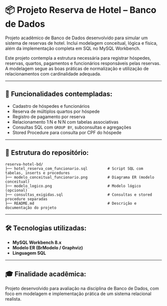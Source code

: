 # 📦 Projeto Reserva de Hotel – Banco de Dados

Projeto acadêmico de Banco de Dados desenvolvido para simular um sistema de reservas de hotel. Inclui modelagem conceitual, lógica e física, além da implementação completa em SQL no MySQL Workbench.

Este projeto contempla a estrutura necessária para registrar hóspedes, reservas, quartos, pagamentos e funcionários responsáveis pelas reservas. A modelagem segue as boas práticas de normalização e utilização de relacionamentos com cardinalidade adequada.

---

## 📌 Funcionalidades contempladas:

- Cadastro de hóspedes e funcionários
- Reserva de múltiplos quartos por hóspede
- Registro de pagamento por reserva
- Relacionamento 1:N e N:N com tabelas associativas
- Consultas SQL com `GROUP BY`, subconsultas e agregações
- Stored Procedure para consulta por CPF do hóspede

---

## 📂 Estrutura do repositório:

```
reserva-hotel-bd/
├── hotel_reserva_com_funcionario.sql         # Script SQL com tabelas, inserts e procedures
├── modelo_conceitual_funcionario.png         # Diagrama ER (modelo conceitual)
├── modelo_logico.png                         # Modelo lógico (opcional)
├── consultas_exigidas.sql                    # Consultas e stored procedure separadas
├── README.md                                 # Descrição e documentação do projeto
```

---

## 🛠️ Tecnologias utilizadas:

- **MySQL Workbench 8.x**
- **Modelo ER (BrModelo / Graphviz)**
- **Linguagem SQL**

---

## 🎓 Finalidade acadêmica:

Projeto desenvolvido para avaliação na disciplina de Banco de Dados, com foco em modelagem e implementação prática de um sistema relacional realista.
